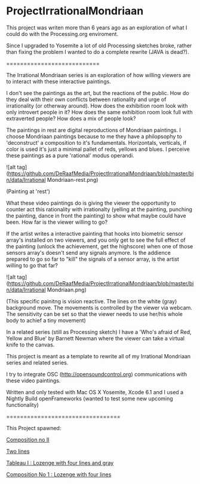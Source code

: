 ProjectIrrationalMondriaan
==========================

This project was writen more than 6 years ago as an exploration of what I could do with the Processing.org enviroment.

Since I upgraded to Yosemite a lot of old Processing sketches broke, rather than fixing the problem I wanted to do a complete rewrite (JAVA is dead?).

===========================

The Irrational Mondriaan series is an exploration of how willing viewers are to interact with these interactive paintings. 

I don't see the paintings as the art, but the reactions of the public. How do they deal with their own conflicts between rationality and urge of irrationality (or otherway around). How does the exhibition room look with only introvert people in it? How does the same exhibition room look full with extraverted people? How does a mix of people look?

The paintings in rest are digital reproductions of Mondriaan paintings. I choose Mondriaan paintings because to me they have a philopsophy to 'deconstruct' a composition to it's fundamentals. Horizontals, verticals, if color is used it's just a minimal pallet of reds, yellows and blues. I perceive these paintings as a pure 'rational' modus operandi.

![alt tag](https://github.com/DeRaafMedia/ProjectIrrationalMondriaan/blob/master/bin/data/Irrational Mondriaan-rest.png)

(Painting at 'rest')

What these video paintings do is giving the viewer the opportunity to counter act this rationality with irrationalty (yelling at the painting, punching the painting, dance in front the painting) to show what maybe could have been. How far is the viewer willing to go?

If the artist writes a interactive painting that hooks into biometric sensor array's installed on two viewers, and you only get to see the full effect of the painting (unlock the achievement, get the highscore) when one of those sensors array's doesn't send any signals anymore. Is the addience prepared to go so far to "kill" the signals of a sensor array, is the artist willing to go that far?

![alt tag](https://github.com/DeRaafMedia/ProjectIrrationalMondriaan/blob/master/bin/data/Irrational Mondriaan.png)

(This specific painitng is vision reactive. The lines on the white (gray) background move. The movements is controlled by the viewer via webcam. The sensitivity can be set so that the viewer needs to use her/his whole body to achief a tiny movement)

In a related series (still as Processing sketch) I have a 'Who's afraid of Red, Yellow and Blue' by Barnett Newman where the viewer can take a virtual knife to the canvas. 

This project is meant as a template to rewrite all of my Irrational Mondriaan series and related series.

I try to integrate OSC (http://opensoundcontrol.org) communications with these video paintings. 

Written and only tested with Mac OS X Yosemite, Xcode 6.1 and I used a Nightly Build openFrameworks (wanted to test some new upcoming functionality)

=================================

This Project spawned:

[Composition no II](https://github.com/DeRaafMedia/ProjectIrrationalMondriaan-Composition_no_II-)

[Two lines](https://github.com/DeRaafMedia/ProjectIrrationalMondriaan-Two-lines-)

[Tableau I : Lozenge with four lines and gray](https://github.com/DeRaafMedia/ProjectIrrationalMondriaan-Tableau-I--Lozenge-with-four-lines-and-gray-)

[Composition No 1 : Lozenge with four lines](https://github.com/DeRaafMedia/ProjectIrrationalMondriaan-Composition-No-1--Lozenge-with-four-lines-)
